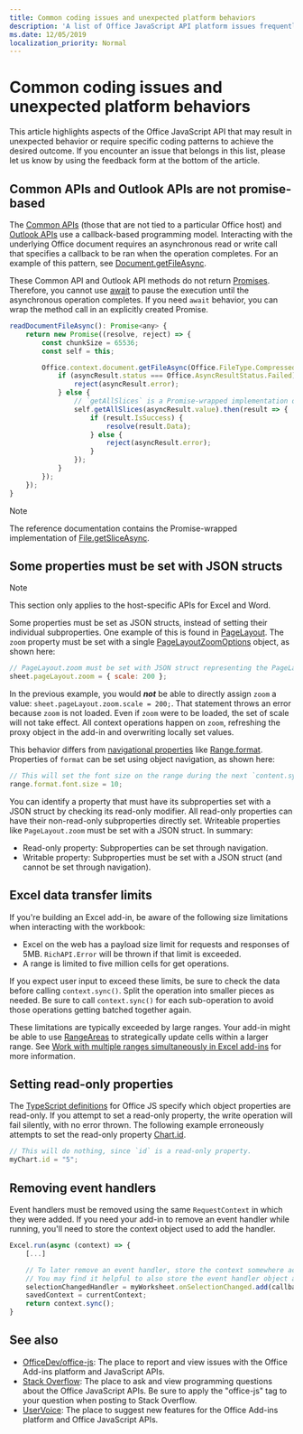 ```yaml
---
title: Common coding issues and unexpected platform behaviors
description: 'A list of Office JavaScript API platform issues frequently encountered by developers.'
ms.date: 12/05/2019
localization_priority: Normal
---
```


# Common coding issues and unexpected platform behaviors

This article highlights aspects of the Office JavaScript API that may result in unexpected behavior or require specific coding patterns to achieve the desired outcome. If you encounter an issue that belongs in this list, please let us know by using the feedback form at the bottom of the article.

## Common APIs and Outlook APIs are not promise-based

The [Common APIs](/javascript/api/office) (those that are not tied to a particular Office host) and [Outlook APIs](/javascript/api/outlook) use a callback-based programming model. Interacting with the underlying Office document requires an asynchronous read or write call that specifies a callback to be ran when the operation completes. For an example of this pattern, see [Document.getFileAsync](/javascript/api/office/office.document#getfileasync-filetype--options--callback-).

These Common API and Outlook API methods do not return [Promises](https://developer.mozilla.org/docs/Web/JavaScript/Reference/Global_Objects/Promise). Therefore, you cannot use [await](https://developer.mozilla.org/docs/Web/JavaScript/Reference/Operators/await) to pause the execution until the asynchronous operation completes. If you need `await` behavior, you can wrap the method call in an explicitly created Promise.

```js
readDocumentFileAsync(): Promise<any> {
    return new Promise((resolve, reject) => {
        const chunkSize = 65536;
        const self = this;

        Office.context.document.getFileAsync(Office.FileType.Compressed, { sliceSize: chunkSize }, (asyncResult) => {
            if (asyncResult.status === Office.AsyncResultStatus.Failed) {
                reject(asyncResult.error);
            } else {
                // `getAllSlices` is a Promise-wrapped implementation of File.getSliceAsync.
                self.getAllSlices(asyncResult.value).then(result => {
                    if (result.IsSuccess) {
                        resolve(result.Data);
                    } else {
                        reject(asyncResult.error);
                    }
                });
            }
        });
    });
}
```

> [!NOTE]
> The reference documentation contains the Promise-wrapped implementation of [File.getSliceAsync](/javascript/api/office/office.file#getsliceasync-sliceindex--callback-).

## Some properties must be set with JSON structs

> [!NOTE]
> This section only applies to the host-specific APIs for Excel and Word.

Some properties must be set as JSON structs, instead of setting their individual subproperties. One example of this is found in [PageLayout](/javascript/api/excel/excel.pagelayout). The `zoom` property must be set with a single [PageLayoutZoomOptions](/javascript/api/excel/excel.pagelayoutzoomoptions) object, as shown here:

```js
// PageLayout.zoom must be set with JSON struct representing the PageLayoutZoomOptions object.
sheet.pageLayout.zoom = { scale: 200 };
```

In the previous example, you would ***not*** be able to directly assign `zoom` a value: `sheet.pageLayout.zoom.scale = 200;`. That statement throws an error because `zoom` is not loaded. Even if `zoom` were to be loaded, the set of scale will not take effect. All context operations happen on `zoom`, refreshing the proxy object in the add-in and overwriting locally set values.

This behavior differs from [navigational properties](../excel/excel-add-ins-advanced-concepts.md#scalar-and-navigation-properties) like [Range.format](/javascript/api/excel/excel.range#format). Properties of `format` can be set using object navigation, as shown here:

```js
// This will set the font size on the range during the next `content.sync()`.
range.format.font.size = 10;
```

You can identify a property that must have its subproperties set with a JSON struct by checking its read-only modifier. All read-only properties can have their non-read-only subproperties directly set. Writeable properties like `PageLayout.zoom` must be set with a JSON struct. In summary:

- Read-only property: Subproperties can be set through navigation.
- Writable property: Subproperties must be set with a JSON struct (and cannot be set through navigation).

## Excel data transfer limits

If you're building an Excel add-in, be aware of the following size limitations when interacting with the workbook:

- Excel on the web has a payload size limit for requests and responses of 5MB. `RichAPI.Error` will be thrown if that limit is exceeded.
- A range is limited to five million cells for get operations.

If you expect user input to exceed these limits, be sure to check the data before calling `context.sync()`. Split the operation into smaller pieces as needed. Be sure to call `context.sync()` for each sub-operation to avoid those operations getting batched together again.

These limitations are typically exceeded by large ranges. Your add-in might be able to use [RangeAreas](/javascript/api/excel/excel.rangeareas) to strategically update cells within a larger range. See [Work with multiple ranges simultaneously in Excel add-ins](../excel/excel-add-ins-multiple-ranges.md) for more information.

## Setting read-only properties

The [TypeScript definitions](referencing-the-javascript-api-for-office-library-from-its-cdn.md) for Office JS specify which object properties are read-only. If you attempt to set a read-only property, the write operation will fail silently, with no error thrown. The following example erroneously attempts to set the read-only property [Chart.id](/javascript/api/excel/excel.chart#id).

```js
// This will do nothing, since `id` is a read-only property.
myChart.id = "5";
```

## Removing event handlers

Event handlers must be removed using the same `RequestContext` in which they were added. If you need your add-in to remove an event handler while running, you'll need to store the context object used to add the handler.

```js
Excel.run(async (context) => {
    [...]

    // To later remove an event handler, store the context somewhere accessible to the handler removal function.
    // You may find it helpful to also store the event handler object and associate it with the context.
    selectionChangedHandler = myWorksheet.onSelectionChanged.add(callback);
    savedContext = currentContext;
    return context.sync();
}
```

## See also

- [OfficeDev/office-js](https://github.com/OfficeDev/office-js/issues): The place to report and view issues with the Office Add-ins platform and JavaScript APIs.
- [Stack Overflow](https://stackoverflow.com/questions/tagged/office-js): The place to ask and view programming questions about the Office JavaScript APIs. Be sure to apply the "office-js" tag to your question when posting to Stack Overflow.
- [UserVoice](https://officespdev.uservoice.com/): The place to suggest new features for the Office Add-ins platform and Office JavaScript APIs.
